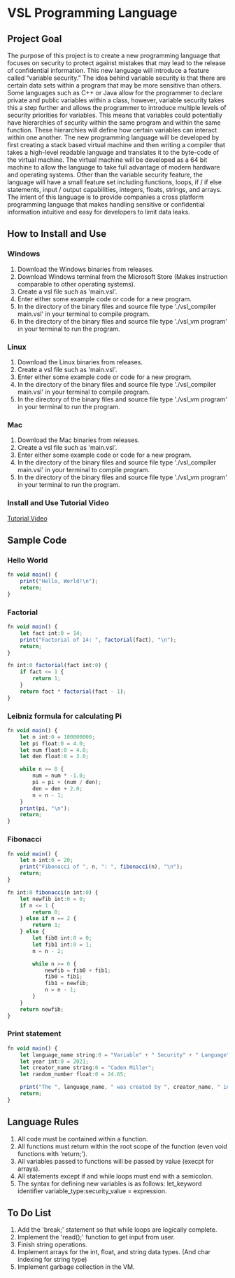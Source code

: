 # VSL Programming Language
## Project Goal
The purpose of this project is to create a new programming language that focuses on security to protect against mistakes that may lead to the release of confidential information. This new language will introduce a feature called “variable security.” The idea behind variable security is that there are certain data sets within a program that may be more sensitive than others. Some languages such as C++ or Java allow for the programmer to declare private and public variables within a class, however, variable security takes this a step further and allows the programmer to introduce multiple levels of security priorities for variables. This means that variables could potentially have hierarchies of security within the same program and within the same function. These hierarchies will define how certain variables can interact within one another. The new programming language will be developed by first creating a stack based virtual machine and then writing a compiler that takes a high-level readable language and translates it to the byte-code of the virtual machine. The virtual machine will be developed as a 64 bit machine to allow the language to take full advantage of modern hardware and operating systems. Other than the variable security feature, the language will have a small feature set including functions, loops, if / if else statements, input / output capabilities, integers, floats, strings, and arrays. The intent of this language is to provide companies a cross platform programming language that makes handling sensitive or confidential information intuitive and easy for developers to limit data leaks.

## How to Install and Use
### Windows
1. Download the Windows binaries from releases.
2. Download Windows terminal from the Microsoft Store (Makes instruction comparable to other operating systems).
3. Create a vsl file such as 'main.vsl'.
4. Enter either some example code or code for a new program.
5. In the directory of the binary files and source file type './vsl_compiler main.vsl' in your terminal to compile program.
6. In the directory of the binary files and source file type './vsl_vm program' in your terminal to run the program.

### Linux
1. Download the Linux binaries from releases.
3. Create a vsl file such as 'main.vsl'.
4. Enter either some example code or code for a new program.
5. In the directory of the binary files and source file type './vsl_compiler main.vsl' in your terminal to compile program.
6. In the directory of the binary files and source file type './vsl_vm program' in your terminal to run the program.

### Mac
1. Download the Mac binaries from releases.
3. Create a vsl file such as 'main.vsl'.
4. Enter either some example code or code for a new program.
5. In the directory of the binary files and source file type './vsl_compiler main.vsl' in your terminal to compile program.
6. In the directory of the binary files and source file type './vsl_vm program' in your terminal to run the program.

### Install and Use Tutorial Video
[Tutorial Video](https://youtu.be/8Jw80VwTHbQ)

## Sample Code
### Hello World
```typescript
fn void main() {
    print("Hello, World!\n");
    return;
}
```
### Factorial
```typescript
fn void main() {
    let fact int:0 = 14;
    print("Factorial of 14: ", factorial(fact), "\n");
    return;
}

fn int:0 factorial(fact int:0) {
    if fact <= 1 {
        return 1;
    }
    return fact * factorial(fact - 1);
}
```
### Leibniz formula for calculating Pi
```typescript
fn void main() {
    let n int:0 = 100000000;
    let pi float:0 = 4.0;
    let num float:0 = 4.0;
    let den float:0 = 3.0;

    while n >= 0 {
        num = num * -1.0;
        pi = pi + (num / den);
        den = den + 2.0;
        n = n - 1;
    }
    print(pi, "\n");
    return;
}
```
### Fibonacci
```typescript
fn void main() {
    let n int:0 = 20;
    print("Fibonacci of ", n, ": ", fibonacci(n), "\n");
    return;
}

fn int:0 fibonacci(n int:0) {
    let newfib int:0 = 0;
    if n <= 1 {
        return 0;
    } else if n == 2 {
        return 1;
    } else {
        let fib0 int:0 = 0;
        let fib1 int:0 = 1;
        n = n - 2;

        while n >= 0 {
            newfib = fib0 + fib1;
            fib0 = fib1;
            fib1 = newfib;
            n = n - 1;
        }
    }
    return newfib;
}
```
### Print statement
```typescript
fn void main() {
    let language_name string:0 = "Variable" + " Security" + " Language";
    let year int:0 = 2021;
    let creator_name string:0 = "Caden Miller";
    let random_number float:0 = 24.65;

    print("The ", language_name, " was created by ", creator_name, " in ", year, ", and supports floats such as ", random_number, ".\n");
    return;
}
```

## Language Rules
1. All code must be contained within a function.
2. All functions must return within the root scope of the function (even void functions with 'return;').
3. All variables passed to functions will be passed by value (execpt for arrays).
4. All statements except if and while loops must end with a semicolon.
5. The syntax for defining new variables is as follows:
    let_keyword identifier variable_type:security_value = expression.


## To Do List
1. Add the 'break;' statement so that while loops are logically complete.
2. Implement the 'read();' function to get input from user.
3. Finish string operations.
4. Implement arrays for the int, float, and string data types. (And char indexing for string type)
5. Implement garbage collection in the VM.